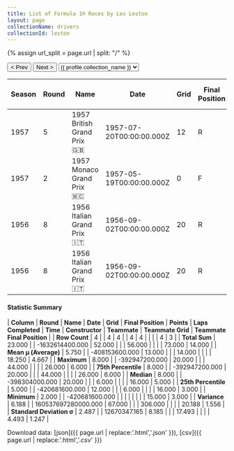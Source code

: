 ```yaml
---
title: List of Formula 1® Races by Les Leston
layout: page
collectionName: drivers
collectionId: leston
---
```


{% assign url_split = page.url | split: "/" %}
<div id="collection-navigation">
<button onclick="selector.options[selector.selectedIndex-1].value && (window.location = selector.options[selector.selectedIndex-1].value);">&lt; Prev</button>
<button onclick="selector.options[selector.selectedIndex+1].value && (window.location = selector.options[selector.selectedIndex+1].value);">Next &gt;</button>
<select id="selector" onchange="this.options[this.selectedIndex].value && (window.location = this.options[this.selectedIndex].value);">
  {% for collectionId in site.data[page.collectionName].refs %}
    {% if collectionId == page.collectionId %}
      {% assign selected = "selected" %}
    {% else %}
      {% assign selected = "" %}
    {% endif %}
    {% assign profile = site.data[page.collectionName][collectionId].profile %}
    <option value="/f1/{{ page.collectionName }}/{{ collectionId }}/{{ url_split[4] }}" {{ selected }}>{{ profile.collection_name }}</option>
  {% endfor %}
</select>
</div>

| Season | Round | Name | Date | Grid | Final Position | Points | Laps Completed | Time | Constructor | Teammate | Teammate Grid | Teammate Final Position |
|--|--|--|--|--|--|--|--|--|--|--|--|--|
| 1957 | 5 | 1957 British Grand Prix 🇬🇧 | 1957-07-20T00:00:00.000Z | 12 | R | 0.0 | 44 |   | BRM 🇬🇧 | [Jack Fairman 🇬🇧](/f1/drivers/fairman) | 16 | R |
| 1957 | 2 | 1957 Monaco Grand Prix 🇲🇨 | 1957-05-19T00:00:00.000Z | 0 | F | 0.0 | 0 |   | Cooper 🇬🇧 | [Jack Brabham 🇦🇺](/f1/drivers/jack_brabham) | 15 | 6 |
| 1956 | 8 | 1956 Italian Grand Prix 🇮🇹 | 1956-09-02T00:00:00.000Z | 20 | R | 0.0 | 6 |   | Connaught 🇬🇧 | [Ron Flockhart 🇬🇧](/f1/drivers/flockhart) | 26 | 3 |
| 1956 | 8 | 1956 Italian Grand Prix 🇮🇹 | 1956-09-02T00:00:00.000Z | 20 | R | 0.0 | 6 |   | Connaught 🇬🇧 | [Jack Fairman 🇬🇧](/f1/drivers/fairman) | 16 | 5 |

#### Statistic Summary

| **Column** | **Round** | **Name** | **Date** | **Grid** | **Final Position** | **Points** | **Laps Completed** | **Time** | **Constructor** | **Teammate** | **Teammate Grid** | **Teammate Final Position** |
| **Row Count** | 4 |  | 4 | 4 |  | 4 | 4 |  |  |  | 4 | 3 |
| **Total Sum** | 23.000 |  | -1632614400.000 | 52.000 |  |  | 56.000 |  |  |  | 73.000 | 14.000 |
| **Mean μ (Average)** | 5.750 |  | -408153600.000 | 13.000 |  |  | 14.000 |  |  |  | 18.250 | 4.667 |
| **Maximum** | 8.000 |  | -392947200.000 | 20.000 |  |  | 44.000 |  |  |  | 26.000 | 6.000 |
| **75th Percentile** | 8.000 |  | -392947200.000 | 20.000 |  |  | 44.000 |  |  |  | 26.000 | 6.000 |
| **Median** | 8.000 |  | -398304000.000 | 20.000 |  |  | 6.000 |  |  |  | 16.000 | 5.000 |
| **25th Percentile** | 5.000 |  | -420681600.000 | 12.000 |  |  | 6.000 |  |  |  | 16.000 | 3.000 |
| **Minimum** | 2.000 |  | -420681600.000 |  |  |  |  |  |  |  | 15.000 | 3.000 |
| **Variance** | 6.188 |  | 160537697280000.000 | 67.000 |  |  | 306.000 |  |  |  | 20.188 | 1.556 |
| **Standard Deviation σ** | 2.487 |  | 12670347.165 | 8.185 |  |  | 17.493 |  |  |  | 4.493 | 1.247 |

Download data: [json]({{ page.url | replace:'.html','.json' }}), [csv]({{ page.url | replace:'.html','.csv' }})
